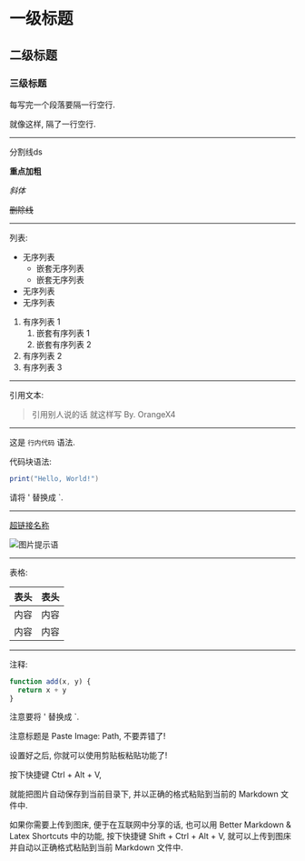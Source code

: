 # 一级标题

## 二级标题

### 三级标题

每写完一个段落要隔一行空行.

就像这样, 隔了一行空行.

---

分割线ds

**重点加粗**

*斜体*

~~删除线~~

---

列表:

* 无序列表
  * 嵌套无序列表
  * 嵌套无序列表
* 无序列表
* 无序列表

1. 有序列表 1
   1. 嵌套有序列表 1
   2. 嵌套有序列表 2
2. 有序列表 2
3. 有序列表 3

---

引用文本:

> 引用别人说的话
> 就这样写
> By. OrangeX4

---

这是 `行内代码` 语法.

代码块语法:

``` java
print("Hello, World!")
```

请将 ' 替换成 `.

---

[超链接名称](链接地址)

![图片提示语](图片地址)

---

表格:

| 表头 | 表头 |
| ---- | ---- |
| 内容 | 内容 |
| 内容 | 内容 |

---

注释:

<!-- 你看不见我 -->

``` javascript {.line-numbers}
function add(x, y) {
  return x + y
}
```

注意要将 ' 替换成 `.

注意标题是 Paste Image: Path, 不要弄错了!

设置好之后, 你就可以使用剪贴板粘贴功能了!

按下快捷键 Ctrl + Alt + V,

就能把图片自动保存到当前目录下, 并以正确的格式粘贴到当前的 Markdown 文件中.

如果你需要上传到图床, 便于在互联网中分享的话, 也可以用 Better Markdown & Latex Shortcuts 中的功能, 按下快捷键 Shift + Ctrl + Alt + V, 就可以上传到图床并自动以正确格式粘贴到当前 Markdown 文件中.